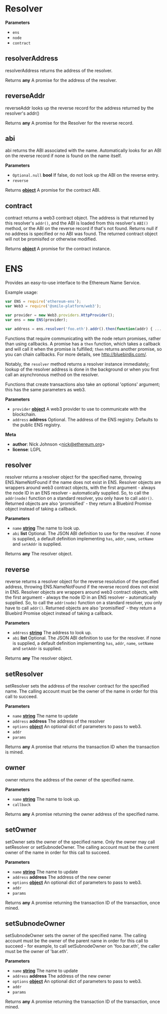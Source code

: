 <!-- Generated by documentation.js. Update this documentation by updating the source code. -->

# Resolver

**Parameters**

-   `ens`  
-   `node`  
-   `contract`  

## resolverAddress

resolverAddress returns the address of the resolver.

Returns **any** A promise for the address of the resolver.

## reverseAddr

reverseAddr looks up the reverse record for the address returned by the resolver's addr()

Returns **any** A promise for the Resolver for the reverse record.

## abi

abi returns the ABI associated with the name. Automatically looks for an ABI on the
    reverse record if none is found on the name itself.

**Parameters**

-   `Optional.null` **bool** If false, do not look up the ABI on the reverse entry.
-   `reverse`  

Returns **[object](https://developer.mozilla.org/en-US/docs/Web/JavaScript/Reference/Global_Objects/Object)** A promise for the contract ABI.

## contract

contract returns a web3 contract object. The address is that returned by this resolver's
`addr()`, and the ABI is loaded from this resolver's `ABI()` method, or the ABI on the
reverse record if that's not found. Returns null if no address is specified or no ABI
was found. The returned contract object will not be promisifed or otherwise modified.

Returns **[object](https://developer.mozilla.org/en-US/docs/Web/JavaScript/Reference/Global_Objects/Object)** A promise for the contract instance.

# ENS

Provides an easy-to-use interface to the Ethereum Name Service.

Example usage:

```javascript
var ENS = require('ethereum-ens');
var Web3 = require('@smilo-platform/web3');

var provider = new Web3.providers.HttpProvider();
var ens = new ENS(provider);

var address = ens.resolver('foo.eth').addr().then(function(addr) { ... });
```
Functions that require communicating with the node return promises, rather than
using callbacks. A promise has a `then` function, which takes a callback and will
call it when the promise is fulfilled; `then` returns another promise, so you can
chain callbacks. For more details, see <http://bluebirdjs.com/>.

Notably, the `resolver` method returns a resolver instance immediately; lookup of
the resolver address is done in the background or when you first call an asynchronous
method on the resolver.

Functions that create transactions also take an optional 'options' argument;
this has the same parameters as web3.

**Parameters**

-   `provider` **[object](https://developer.mozilla.org/en-US/docs/Web/JavaScript/Reference/Global_Objects/Object)** A web3 provider to use to communicate with the blockchain.
-   `address` **address** Optional. The address of the ENS registry. Defaults to the public ENS registry.

**Meta**

-   **author**: Nick Johnson &lt;nick@ethereum.org>
-   **license**: LGPL

## resolver

resolver returns a resolver object for the specified name, throwing
ENS.NameNotFound if the name does not exist in ENS.
Resolver objects are wrappers around web3 contract objects, with the
first argument - always the node ID in an ENS resolver - automatically
supplied. So, to call the `addr(node)` function on a standard resolver,
you only have to call `addr()`. Returned objects are also 'promisified' - they
return a Bluebird Promise object instead of taking a callback.

**Parameters**

-   `name` **[string](https://developer.mozilla.org/en-US/docs/Web/JavaScript/Reference/Global_Objects/String)** The name to look up.
-   `abi` **list** Optional. The JSON ABI definition to use for the resolver.
           if none is supplied, a default definition implementing `has`, `addr`, `name`,
           `setName` and `setAddr` is supplied.

Returns **any** The resolver object.

## reverse

reverse returns a resolver object for the reverse resolution of the specified address,
throwing ENS.NameNotFound if the reverse record does not exist in ENS.
Resolver objects are wrappers around web3 contract objects, with the
first argument - always the node ID in an ENS resolver - automatically
supplied. So, to call the `addr(node)` function on a standard resolver,
you only have to call `addr()`. Returned objects are also 'promisified' - they
return a Bluebird Promise object instead of taking a callback.

**Parameters**

-   `address` **[string](https://developer.mozilla.org/en-US/docs/Web/JavaScript/Reference/Global_Objects/String)** The address to look up.
-   `abi` **list** Optional. The JSON ABI definition to use for the resolver.
           if none is supplied, a default definition implementing `has`, `addr`, `name`,
           `setName` and `setAddr` is supplied.

Returns **any** The resolver object.

## setResolver

setResolver sets the address of the resolver contract for the specified name.
The calling account must be the owner of the name in order for this call to
succeed.

**Parameters**

-   `name` **[string](https://developer.mozilla.org/en-US/docs/Web/JavaScript/Reference/Global_Objects/String)** The name to update
-   `address` **address** The address of the resolver
-   `options` **[object](https://developer.mozilla.org/en-US/docs/Web/JavaScript/Reference/Global_Objects/Object)** An optional dict of parameters to pass to web3.
-   `addr`  
-   `params`  

Returns **any** A promise that returns the transaction ID when the transaction is mined.

## owner

owner returns the address of the owner of the specified name.

**Parameters**

-   `name` **[string](https://developer.mozilla.org/en-US/docs/Web/JavaScript/Reference/Global_Objects/String)** The name to look up.
-   `callback`  

Returns **any** A promise returning the owner address of the specified name.

## setOwner

setOwner sets the owner of the specified name. Only the owner may call
setResolver or setSubnodeOwner. The calling account must be the current
owner of the name in order for this call to succeed.

**Parameters**

-   `name` **[string](https://developer.mozilla.org/en-US/docs/Web/JavaScript/Reference/Global_Objects/String)** The name to update
-   `address` **address** The address of the new owner
-   `options` **[object](https://developer.mozilla.org/en-US/docs/Web/JavaScript/Reference/Global_Objects/Object)** An optional dict of parameters to pass to web3.
-   `addr`  
-   `params`  

Returns **any** A promise returning the transaction ID of the transaction, once mined.

## setSubnodeOwner

setSubnodeOwner sets the owner of the specified name. The calling account
must be the owner of the parent name in order for this call to succeed -
for example, to call setSubnodeOwner on 'foo.bar.eth', the caller must be
the owner of 'bar.eth'.

**Parameters**

-   `name` **[string](https://developer.mozilla.org/en-US/docs/Web/JavaScript/Reference/Global_Objects/String)** The name to update
-   `address` **address** The address of the new owner
-   `options` **[object](https://developer.mozilla.org/en-US/docs/Web/JavaScript/Reference/Global_Objects/Object)** An optional dict of parameters to pass to web3.
-   `addr`  
-   `params`  

Returns **any** A promise returning the transaction ID of the transaction, once mined.
